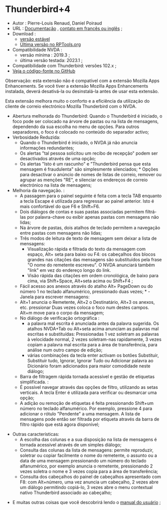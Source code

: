 # Thunderbird+4 #

* Autor : Pierre-Louis Renaud, Daniel Poiraud
* URL : [Documentação](https://www.rptools.org/Outils-DV/NVDA-ThunderbirdPlus-pt.html) , [contato em francês ou inglês](https://www.rptools.org/Outils-DV/contact.html) ;
* Download :
	* [versão estável][1]
	* [Última versão no RPTools.org][2]
* Compatibilidade NVDA :
	* versão mínima : 2019.3 ; 
	* última versão testada: 2023.1 ;
* Compatibilidade com Thunderbird: versões 102.x ;
* [Veja o código-fonte no GitHub][3]

Observação: esta extensão não é compatível com a extensão Mozilla Apps Enhancements. Se você tiver a extensão Mozilla Apps Enhancements instalada, deverá desativá-la ou desinstalá-la antes de usar esta extensão.

Esta extensão melhora muito o conforto e a eficiência da utilização do cliente de correio electrónico Mozilla Thunderbird com o NVDA.

* Abertura melhorada do Thunderbird: 
Quando o Thunderbird é iniciado, o foco pode ser colocado na árvore de pastas ou na lista de mensagens, dependendo da sua escolha no menu de opções. Para outros separadores, o foco é colocado no conteúdo do separador activo;
* Verbosidade Reduzida:
	* Quando o Thunderbird é iniciado, o NVDA já não anuncia informações redundantes;
	* Os alertas "tal pessoa solicitou um recibo de recepção" podem ser desactivados através de uma opção;
	* Os alertas "Isto é um rascunho" e "Thunderbird pensa que esta mensagem é fraudulenta" são simplesmente silenciados;	* Opções para desactivar o anúncio de nomes de listas de correio, remover ou agrupar as menções "RE", e silenciar os endereços de correio electrónico na lista de mensagens;
* Melhoria da navegação. :
	* A passagem para o painel seguinte é feita com a tecla TAB enquanto a tecla Escape é utilizada para regressar ao painel anterior. Isto é mais confortável do que F6 e Shift+F6. 
	* Dois diálogos de contas e suas pastas associadas permitem filtrá-las por palavra-chave ou exibir apenas pastas com mensagens não lidas;
	* Na árvore de pastas, dois atalhos de teclado permitem a navegação entre pastas com mensagens não lidas;
	* Três modos de leitura de texto de mensagem sem deixar a lista de mensagens:
		* Visualização rápida e filtrada do texto da mensagem com espaço, Alt+ seta para baixo ou F4: os cabeçalhos dos blocos grandes nas citações das mensagens são substituídos pela frase "O nome do remetente escreveu". O NVDA anunciará também "link" em vez do endereço longo do link.
		* Visão rápida das citações em ordem cronológica, de baixo para cima, via Shift+Space, Alt+seta acima ou Shift+F4 ;
	* Fácil acesso aos anexos através do atalho Alt+ PageDown ou do número 1 no teclado alfanumérico, pressionado duas vezes; * - Janela para escrever mensagens:
	* Alt+1 anuncia o Remetente, Alt+2 o Destinatário, Alt+3 os anexos, etc. pressionar Duas vezes coloca o foco num destes campos. Alt+m move para  o corpo da mensagem;
	* No diálogo de verificação ortográfica : 
		* a palavra mal escrita é anunciada antes da palavra sugerida. Os atalhos NVDA+Tab ou Alt+seta acima anunciam as palavras mal escritas e substituídas: Pressionadas 1 vez soletram as palavras à velocidade normal, 2 vezes soletram-nas rapidamente, 3 vezes copiam a palavra mal escrita para a área de transferência, para análise num outro campo de edição; 
		* várias combinações da tecla enter activam os botões Substituir, Substituir tudo, Ignorar, Ignorar Tudo ou Adicionar palavra ao Dicionário foram adicionados para maior comodidade neste diálogo; 
	* Barra de filtragem rápida tornada acessível e gestão de etiquetas simplificada. :
	* É possível navegar através das opções de filtro, utilizando as setas verticais. A tecla Enter é utilizada para verificar ou desmarcar uma opção;
	* A adição ou remoção de etiquetas é feita pressionando Shift+um número no teclado alfanumérico. Por exemplo, pressione 4 para adicionar o rótulo "Pendente" a uma mensagem. A lista de mensagens pode então ser filtrada por etiqueta através da barra de filtro rápido que está agora disponível;
- Outras características:
	* A escolha das colunas e a sua disposição na lista de mensagens é tornada acessível através de um simples diálogo;
	* Consulta das colunas da lista de mensagens: permite reproduzir, soletrar ou copiar facilmente o nome do remetente, o assunto ou a data de uma mensagem pressionando um número do teclado alfanumérico, por exemplo anuncia o remetente, pressionando 2 vezes soletra o nome e 3 vezes copia para a área de transferência;
	* Consulta dos cabeçalhos do painel de cabeçalhos apresentado com F8: com Alt+número, uma vez anuncia um cabeçalho, 2 vezes abre um diálogo permitindo copiá-lo, 3 vezes abre o menu contextual nativo Thunderbird associado ao cabeçalho;
* E muitas outras coisas que você descobrirá lendo o [manual do usuário][4] ;


[1]: https://github.com/RPTools-org/ThunderbirdPlus/releases/download/v4.5/ThunderbirdPlus-v4.5-TB102.nvda-addon

[2]: https://www.rptools.org/?p=8610

[3]: https://github.com/RPTools-org/ThunderbirdPlus/

[4]: https://www.rptools.org/Outils-DV/NVDA-ThunderbirdPlus-pt_PT.html